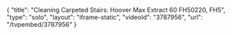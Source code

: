 {
    "title": "Cleaning Carpeted Stairs: Hoover Max Extract 60 FH50220, FH5",
    "type": "solo",
    "layout": "iframe-static",
    "videoId": "3787956",
    "url": "\/tvpembed\/3787956"
}